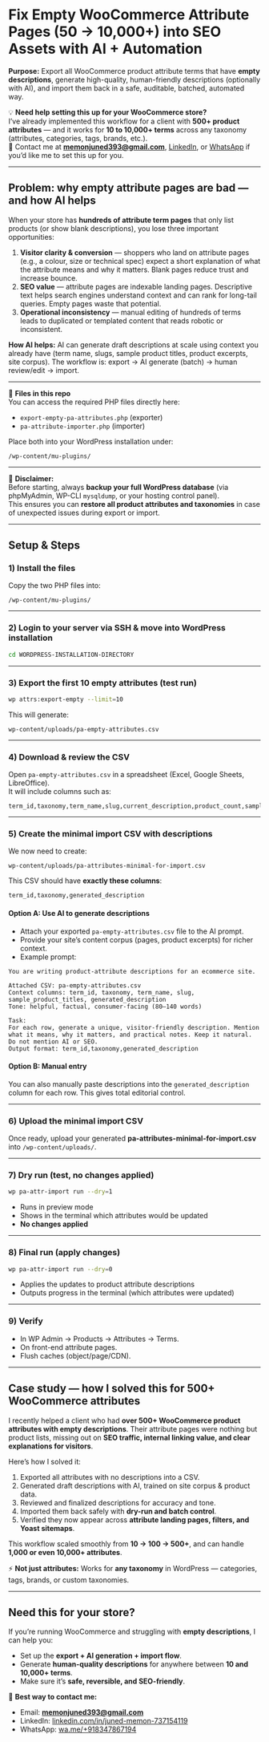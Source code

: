 # Fix Empty WooCommerce Attribute Pages (50 → 10,000+) into SEO Assets with AI + Automation  

**Purpose:** Export all WooCommerce product attribute terms that have **empty descriptions**, generate high-quality, human-friendly descriptions (optionally with AI), and import them back in a safe, auditable, batched, automated way.  

💡 **Need help setting this up for your WooCommerce store?**  
I’ve already implemented this workflow for a client with **500+ product attributes** — and it works for **10 to 10,000+ terms** across any taxonomy (attributes, categories, tags, brands, etc.).  
📩 Contact me at **memonjuned393@gmail.com**, [LinkedIn](https://in.linkedin.com/in/juned-memon-737154119), or [WhatsApp](https://wa.me/+918347867194) if you’d like me to set this up for you.  

---

## Problem: why empty attribute pages are bad — and how AI helps
When your store has **hundreds of attribute term pages** that only list products (or show blank descriptions), you lose three important opportunities:

1. **Visitor clarity & conversion** — shoppers who land on attribute pages (e.g., a colour, size or technical spec) expect a short explanation of what the attribute means and why it matters. Blank pages reduce trust and increase bounce.  
2. **SEO value** — attribute pages are indexable landing pages. Descriptive text helps search engines understand context and can rank for long-tail queries. Empty pages waste that potential.  
3. **Operational inconsistency** — manual editing of hundreds of terms leads to duplicated or templated content that reads robotic or inconsistent.  

**How AI helps:** AI can generate draft descriptions at scale using context you already have (term name, slugs, sample product titles, product excerpts, site corpus). The workflow is: export → AI generate (batch) → human review/edit → import.  

---

📂 **Files in this repo**  
You can access the required PHP files directly here:  
- `export-empty-pa-attributes.php` (exporter)  
- `pa-attribute-importer.php` (importer)  

Place both into your WordPress installation under:  
```
/wp-content/mu-plugins/
```

---

📢 **Disclaimer:**  
Before starting, always **backup your full WordPress database** (via phpMyAdmin, WP-CLI `mysqldump`, or your hosting control panel).  
This ensures you can **restore all product attributes and taxonomies** in case of unexpected issues during export or import.  

---

## Setup & Steps

### 1) Install the files  
Copy the two PHP files into:  
```
/wp-content/mu-plugins/
```

---

### 2) Login to your server via SSH & move into WordPress installation  
```bash
cd WORDPRESS-INSTALLATION-DIRECTORY
```

---

### 3) Export the first 10 empty attributes (test run)  
```bash
wp attrs:export-empty --limit=10
```
This will generate:  
```
wp-content/uploads/pa-empty-attributes.csv
```

---

### 4) Download & review the CSV  
Open `pa-empty-attributes.csv` in a spreadsheet (Excel, Google Sheets, LibreOffice).  
It will include columns such as:  
```
term_id,taxonomy,term_name,slug,current_description,product_count,sample_product_ids,sample_product_titles,generated_description
```

---

### 5) Create the minimal import CSV with descriptions  
We now need to create:  
```
wp-content/uploads/pa-attributes-minimal-for-import.csv
```

This CSV should have **exactly these columns**:  
```
term_id,taxonomy,generated_description
```

#### Option A: Use AI to generate descriptions  
- Attach your exported `pa-empty-attributes.csv` file to the AI prompt.  
- Provide your site’s content corpus (pages, product excerpts) for richer context.  
- Example prompt:  

```
You are writing product-attribute descriptions for an ecommerce site.

Attached CSV: pa-empty-attributes.csv
Context columns: term_id, taxonomy, term_name, slug, sample_product_titles, generated_description
Tone: helpful, factual, consumer-facing (80–140 words)

Task:
For each row, generate a unique, visitor-friendly description. Mention what it means, why it matters, and practical notes. Keep it natural. Do not mention AI or SEO.
Output format: term_id,taxonomy,generated_description
```

#### Option B: Manual entry  
You can also manually paste descriptions into the `generated_description` column for each row. This gives total editorial control.  

---

### 6) Upload the minimal import CSV  
Once ready, upload your generated **pa-attributes-minimal-for-import.csv** into `/wp-content/uploads/`.  

---

### 7) Dry run (test, no changes applied)  
```bash
wp pa-attr-import run --dry=1
```
- Runs in preview mode  
- Shows in the terminal which attributes would be updated  
- **No changes applied**  

---

### 8) Final run (apply changes)  
```bash
wp pa-attr-import run --dry=0
```
- Applies the updates to product attribute descriptions  
- Outputs progress in the terminal (which attributes were updated)  

---

### 9) Verify  
- In WP Admin → Products → Attributes → Terms.  
- On front-end attribute pages.  
- Flush caches (object/page/CDN).  

---

## Case study — how I solved this for 500+ WooCommerce attributes

I recently helped a client who had **over 500+ WooCommerce product attributes with empty descriptions**. Their attribute pages were nothing but product lists, missing out on **SEO traffic, internal linking value, and clear explanations for visitors**.  

Here’s how I solved it:  
1. Exported all attributes with no descriptions into a CSV.  
2. Generated draft descriptions with AI, trained on site corpus & product data.  
3. Reviewed and finalized descriptions for accuracy and tone.  
4. Imported them back safely with **dry-run and batch control**.  
5. Verified they now appear across **attribute landing pages, filters, and Yoast sitemaps**.  

This workflow scaled smoothly from **10 → 100 → 500+**, and can handle **1,000 or even 10,000+ attributes**.  

⚡ **Not just attributes:** Works for **any taxonomy** in WordPress — categories, tags, brands, or custom taxonomies.

---

## Need this for your store?

If you’re running WooCommerce and struggling with **empty descriptions**, I can help you:  

- Set up the **export + AI generation + import flow**.  
- Generate **human-quality descriptions** for anywhere between **10 and 10,000+ terms**.  
- Make sure it’s **safe, reversible, and SEO-friendly**.  

📩 **Best way to contact me:**  
- Email: **memonjuned393@gmail.com**  
- LinkedIn: [linkedin.com/in/juned-memon-737154119](https://in.linkedin.com/in/juned-memon-737154119)  
- WhatsApp: [wa.me/+918347867194](https://wa.me/+918347867194)  
